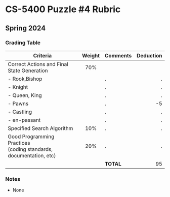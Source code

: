 # CS-5400 Puzzle #4 Rubric
## Spring 2024


### Grading Table

| Criteria | Weight | Comments | Deduction |
|----------|:---------:|:-----------|---:|
| Correct Actions and Final State Generation | 70% |   |  |
| - Rook,Bishop                              |     | . | . |
| - Knight                                   |     | . | . |
| - Queen, King                              |     | . | . |
| - Pawns                                    |     | . | -5 |
| - Castling                                 |     | . | . |
| - en-passant                               |     | . | . |
| Specified Search Algorithm                 | 10% | . | . |
| Good Programming Practices<br> (coding standards, documentation, etc) |20%| . | . |
| | | **TOTAL** | 95 |


### Notes

- None

